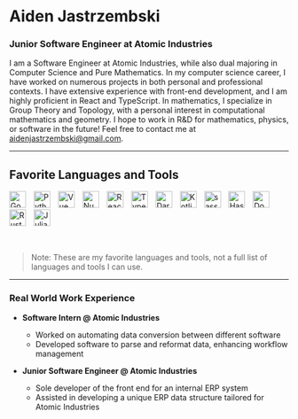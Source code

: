 # Aiden Jastrzembski

### **Junior Software Engineer at Atomic Industries**

I am a Software Engineer at Atomic Industries, while also dual majoring in Computer Science and Pure Mathematics. In my computer science career, I have worked on numerous projects in both personal and professional contexts. I have extensive experience with front-end development, and I am highly proficient in React and TypeScript. In mathematics, I specialize in Group Theory and Topology, with a personal interest in computational mathematics and geometry. I hope to work in R&D for mathematics, physics, or software in the future! Feel free to contact me at [aidenjastrzembski@gmail.com](mailto:aidenjastrzembski@gmail.com).

---

## Favorite Languages and Tools
<p>
  <img alt="Go" src="https://cdn.jsdelivr.net/gh/devicons/devicon/icons/go/go-original-wordmark.svg" width="30px" style="padding-right:10px;" />
  <img alt="Python" src="https://cdn.jsdelivr.net/gh/devicons/devicon/icons/python/python-plain.svg" width="30px" style="padding-right:10px;" />
  <img alt="Vue" src="https://cdn.jsdelivr.net/gh/devicons/devicon/icons/vuejs/vuejs-original.svg" width="30px" style="padding-right:10px;" />
  <img alt="Nuxt" src="https://cdn.jsdelivr.net/gh/devicons/devicon/icons/nuxtjs/nuxtjs-original.svg" width="30px" style="padding-right:10px;" />
  <img alt="React" src="https://cdn.jsdelivr.net/gh/devicons/devicon/icons/react/react-original.svg" width="30px" style="padding-right:10px;" />
  <img alt="TypeScript" src="https://cdn.jsdelivr.net/gh/devicons/devicon/icons/typescript/typescript-plain.svg" width="30px" style="padding-right:10px;" />
  <img alt="Dart" src="https://cdn.jsdelivr.net/gh/devicons/devicon/icons/dart/dart-original.svg" width="30px" style="padding-right:10px;" />
  <img alt="Kotlin" src="https://cdn.jsdelivr.net/gh/devicons/devicon/icons/kotlin/kotlin-original.svg" width="30px" style="padding-right:10px;" />
  <img alt="sass" src="https://cdn.jsdelivr.net/gh/devicons/devicon/icons/sass/sass-original.svg" width="30px" style="padding-right:10px;" />
  <img alt="Haskell" src="https://cdn.jsdelivr.net/gh/devicons/devicon/icons/haskell/haskell-original.svg" width="30px" style="padding-right:10px;" />
  <img alt="Docker" src="https://cdn.jsdelivr.net/gh/devicons/devicon/icons/docker/docker-original.svg" width="30px" style="padding-right:10px;" />
  <img alt="Rust" src="https://cdn.jsdelivr.net/gh/devicons/devicon/icons/rust/rust-original.svg" width="30px" style="padding-right:10px;" />
  <img alt="Julia" src="https://cdn.jsdelivr.net/gh/devicons/devicon/icons/julia/julia-plain.svg" width="30px" style="padding-right:10px;" />
</p>
<br />

> Note: These are my favorite languages and tools, not a full list of languages and tools I can use.

---

### Real World Work Experience
- **Software Intern @ Atomic Industries**
  - Worked on automating data conversion between different software
  - Developed software to parse and reformat data, enhancing workflow management

- **Junior Software Engineer @ Atomic Industries**
  - Sole developer of the front end for an internal ERP system
  - Assisted in developing a unique ERP data structure tailored for Atomic Industries


